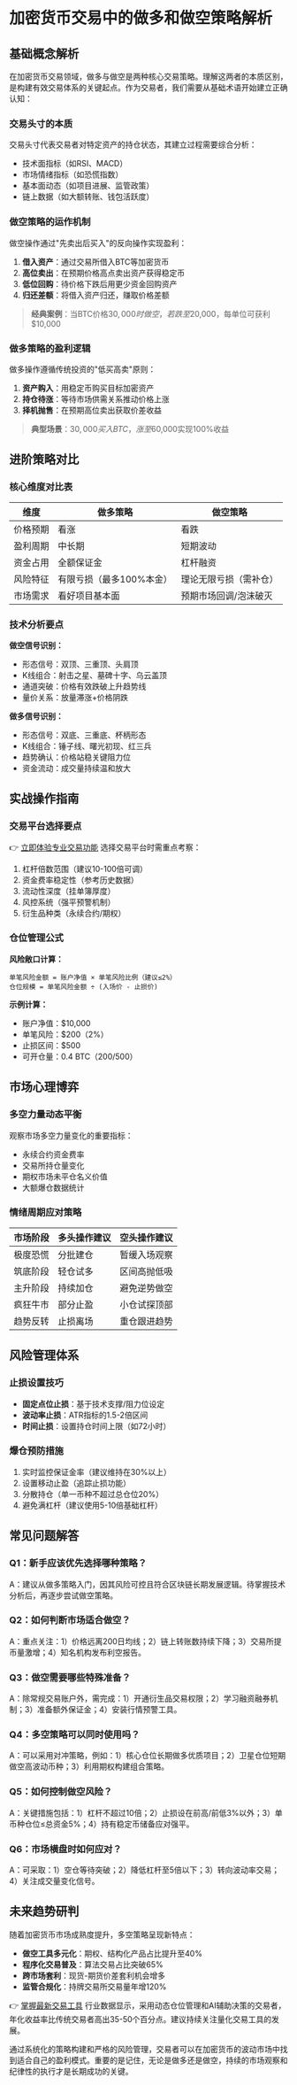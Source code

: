 # 加密货币交易中的做多和做空策略解析

## 基础概念解析

在加密货币交易领域，做多与做空是两种核心交易策略。理解这两者的本质区别，是构建有效交易体系的关键起点。作为交易者，我们需要从基础术语开始建立正确认知：

### 交易头寸的本质
交易头寸代表交易者对特定资产的持仓状态，其建立过程需要综合分析：
- 技术面指标（如RSI、MACD）
- 市场情绪指标（如恐慌指数）
- 基本面动态（如项目进展、监管政策）
- 链上数据（如大额转账、钱包活跃度）

### 做空策略的运作机制
做空操作通过"先卖出后买入"的反向操作实现盈利：
1. **借入资产**：通过交易所借入BTC等加密货币
2. **高位卖出**：在预期价格高点卖出资产获得稳定币
3. **低位回购**：待价格下跌后用更少资金回购资产
4. **归还差额**：将借入资产归还，赚取价格差额

> **经典案例**：当BTC价格$30,000时做空，若跌至$20,000，每单位可获利$10,000

### 做多策略的盈利逻辑
做多操作遵循传统投资的"低买高卖"原则：
1. **资产购入**：用稳定币购买目标加密资产
2. **持仓待涨**：等待市场供需关系推动价格上涨
3. **择机抛售**：在预期高位卖出获取价差收益

> **典型场景**：$30,000买入BTC，涨至$60,000实现100%收益

## 进阶策略对比

### 核心维度对比表

| 维度        | 做多策略                 | 做空策略                 |
|-------------|--------------------------|--------------------------|
| 价格预期    | 看涨                     | 看跌                     |
| 盈利周期    | 中长期                   | 短期波动                 |
| 资金占用    | 全额保证金               | 杠杆融资                 |
| 风险特征    | 有限亏损（最多100%本金） | 理论无限亏损（需补仓）   |
| 市场需求    | 看好项目基本面           | 预期市场回调/泡沫破灭    |

### 技术分析要点

**做空信号识别：**
- 形态信号：双顶、三重顶、头肩顶
- K线组合：射击之星、墓碑十字、乌云盖顶
- 通道突破：价格有效跌破上升趋势线
- 量价关系：放量滞涨+价格阴跌

**做多信号识别：**
- 形态信号：双底、三重底、杯柄形态
- K线组合：锤子线、曙光初现、红三兵
- 趋势确认：价格站稳关键阻力位
- 资金流动：成交量持续温和放大

## 实战操作指南

### 交易平台选择要点
👉 [立即体验专业交易功能](https://bit.ly/okx_welcome)
选择交易平台时需重点考察：
1. 杠杆倍数范围（建议10-100倍可调）
2. 资金费率稳定性（参考历史数据）
3. 流动性深度（挂单簿厚度）
4. 风控系统（强平预警机制）
5. 衍生品种类（永续合约/期权）

### 仓位管理公式
**风险敞口计算：**
```
单笔风险金额 = 账户净值 × 单笔风险比例（建议≤2%）
仓位规模 = 单笔风险金额 ÷ (入场价 - 止损价)
```

**示例计算：**
- 账户净值：$10,000
- 单笔风险：$200（2%）
- 止损区间：$500
- 可开仓量：0.4 BTC（$200/$500）

## 市场心理博弈

### 多空力量动态平衡
观察市场多空力量变化的重要指标：
- 永续合约资金费率
- 交易所持仓量变化
- 期权市场未平仓名义价值
- 大额爆仓数据统计

### 情绪周期应对策略
| 市场阶段   | 多头操作建议          | 空头操作建议          |
|------------|-----------------------|-----------------------|
| 极度恐慌   | 分批建仓              | 暂缓入场观察          |
| 筑底阶段   | 轻仓试多              | 区间高抛低吸          |
| 主升阶段   | 持续加仓              | 避免逆势做空          |
| 疯狂牛市   | 部分止盈              | 小仓试探顶部          |
| 趋势反转   | 止损离场              | 重仓跟进趋势          |

## 风险管理体系

### 止损设置技巧
- **固定点位止损**：基于技术支撑/阻力位设定
- **波动率止损**：ATR指标的1.5-2倍区间
- **时间止损**：设置持仓时间上限（如72小时）

### 爆仓预防措施
1. 实时监控保证金率（建议维持在30%以上）
2. 设置移动止盈（追踪止损功能）
3. 分散持仓（单一币种不超过总仓位20%）
4. 避免满杠杆（建议使用5-10倍基础杠杆）

## 常见问题解答

### Q1：新手应该优先选择哪种策略？
A：建议从做多策略入门，因其风险可控且符合区块链长期发展逻辑。待掌握技术分析后，再逐步尝试做空策略。

### Q2：如何判断市场适合做空？
A：重点关注：1）价格远离200日均线；2）链上转账数持续下降；3）交易所提币量激增；4）知名机构发布利空报告。

### Q3：做空需要哪些特殊准备？
A：除常规交易账户外，需完成：1）开通衍生品交易权限；2）学习融资融券机制；3）准备额外保证金；4）安装行情预警工具。

### Q4：多空策略可以同时使用吗？
A：可以采用对冲策略，例如：1）核心仓位长期做多优质项目；2）卫星仓位短期做空高波动币种；3）利用期权构建组合策略。

### Q5：如何控制做空风险？
A：关键措施包括：1）杠杆不超过10倍；2）止损设在前高/前低3%以外；3）单币种仓位≤总资金5%；4）持有稳定币储备应对强平。

### Q6：市场横盘时如何应对？
A：可采取：1）空仓等待突破；2）降低杠杆至5倍以下；3）转向波动率交易；4）关注成交量变化信号。

## 未来趋势研判

随着加密货币市场成熟度提升，多空策略呈现新特点：
- **做空工具多元化**：期权、结构化产品占比提升至40%
- **程序化交易普及**：算法交易占比突破65%
- **跨市场套利**：现货-期货价差套利机会增多
- **监管合规化**：持牌交易所交易量年增120%

👉 [掌握最新交易工具](https://bit.ly/okx_welcome)
行业数据显示，采用动态仓位管理和AI辅助决策的交易者，年化收益率比传统交易者高出35-50个百分点。建议持续关注量化交易工具的发展。

通过系统化的策略构建和严格的风险管理，交易者可以在加密货币的波动市场中找到适合自己的盈利模式。重要的是记住，无论是做多还是做空，持续的市场观察和纪律性的执行才是长期成功的关键。